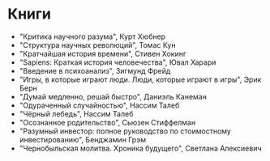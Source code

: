 # Книги

- "Критика научного разума", Курт Xюбнер 
- "Структура научных революций", Томас Кун
- "Кратчайшая история времени", Стивен Хокинг
- "Sapiens: Краткая история человечества", Ювал Харари
- "Введение в психоанализ", Зигмунд Фрейд
- "Игры, в которые играют люди. Люди, которые играют в игры", Эрик Берн
- "Думай медленно, решай быстро", Даниэль Канеман
- "Одураченный случайностью", Нассим Талеб
- "Чёрный лебедь", Нассим Талеб
- "Осознанное родительство", Сьюзен Стиффелман
- "Разумный инвестор: полное руководство по стоимостному инвестированию", Бенджамин Грэм
- "Чернобыльская молитва. Хроника будущего", Светлана Алексиевич
